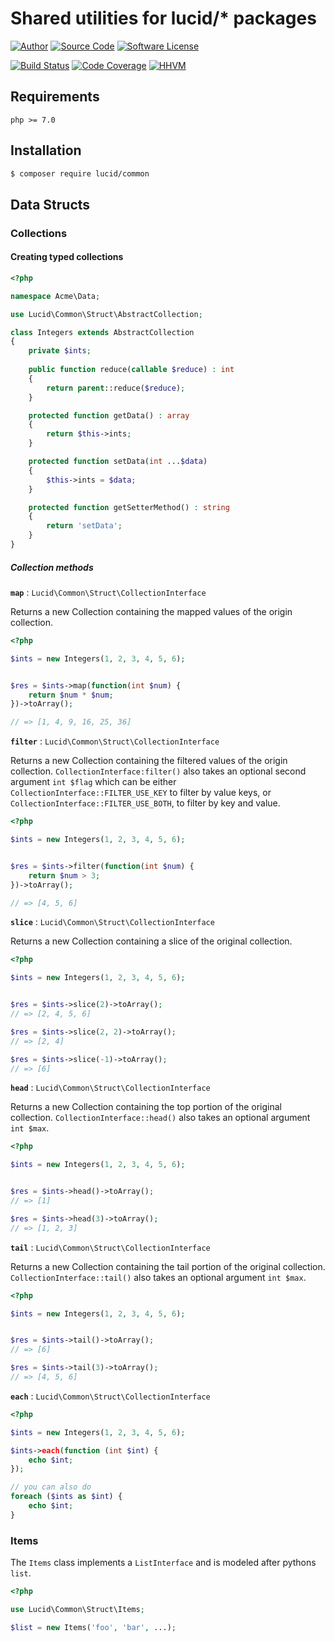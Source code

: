 # Shared utilities for lucid/* packages

[![Author](http://img.shields.io/badge/author-iwyg-blue.svg?style=flat-square)](https://github.com/iwyg)
[![Source Code](http://img.shields.io/badge/source-lucid/common-blue.svg?style=flat-square)](https://github.com/lucidphp/common/tree/develop)
[![Software License](https://img.shields.io/badge/license-MIT-brightgreen.svg?style=flat-square)](https://github.com/lucidphp/common/blob/develop/LICENSE.md)

[![Build Status](https://img.shields.io/travis/lucidphp/common/develop.svg?style=flat-square)](https://travis-ci.org/lucidphp/common)
[![Code Coverage](https://img.shields.io/coveralls/lucidphp/common/develop.svg?style=flat-square)](https://coveralls.io/r/lucidphp/common)
[![HHVM](https://img.shields.io/hhvm/lucid/common/dev-develop.svg?style=flat-square)](http://hhvm.h4cc.de/package/lucid/common)

## Requirements

```
php >= 7.0
```

## Installation

```bash
$ composer require lucid/common
```

## Data Structs

### Collections

#### Creating typed collections


```php
<?php

namespace Acme\Data;

use Lucid\Common\Struct\AbstractCollection;

class Integers extends AbstractCollection
{
    private $ints;
    
    public function reduce(callable $reduce) : int
    {
        return parent::reduce($reduce);
    }

    protected function getData() : array
    {
        return $this->ints;
    }

    protected function setData(int ...$data)
    {
        $this->ints = $data;
    }

    protected function getSetterMethod() : string
    {
        return 'setData';
    }
}
```

##### Collection methods

**`map`** : `Lucid\Common\Struct\CollectionInterface`

Returns a new Collection containing the mapped values of the origin collection.

```php
<?php

$ints = new Integers(1, 2, 3, 4, 5, 6);


$res = $ints->map(function(int $num) {
    return $num * $num;
})->toArray();

// => [1, 4, 9, 16, 25, 36] 
```

**`filter`** : `Lucid\Common\Struct\CollectionInterface`

Returns a new Collection containing the filtered values of the origin collection.
`CollectionInterface:filter()` also takes an optional second argument `int $flag` which can be either `CollectionInterface::FILTER_USE_KEY` to filter by value keys, or `CollectionInterface::FILTER_USE_BOTH`, to filter by key and value.

```php
<?php

$ints = new Integers(1, 2, 3, 4, 5, 6);


$res = $ints->filter(function(int $num) {
    return $num > 3;
})->toArray();

// => [4, 5, 6] 
```

**`slice`** : `Lucid\Common\Struct\CollectionInterface`

Returns a new Collection containing a slice of the original collection. 

```php
<?php

$ints = new Integers(1, 2, 3, 4, 5, 6);


$res = $ints->slice(2)->toArray();
// => [2, 4, 5, 6] 

$res = $ints->slice(2, 2)->toArray();
// => [2, 4]

$res = $ints->slice(-1)->toArray();
// => [6]
```

**`head`** : `Lucid\Common\Struct\CollectionInterface`

Returns a new Collection containing the top portion of the original collection. `CollectionInterface::head()` also takes an optional argument `int $max`. 

```php
<?php

$ints = new Integers(1, 2, 3, 4, 5, 6);


$res = $ints->head()->toArray();
// => [1] 

$res = $ints->head(3)->toArray();
// => [1, 2, 3] 
```

**`tail`** : `Lucid\Common\Struct\CollectionInterface`

Returns a new Collection containing the tail portion of the original collection. `CollectionInterface::tail()` also takes an optional argument `int $max`.

```php
<?php

$ints = new Integers(1, 2, 3, 4, 5, 6);


$res = $ints->tail()->toArray();
// => [6] 

$res = $ints->tail(3)->toArray();
// => [4, 5, 6] 
```
**`each`** : `Lucid\Common\Struct\CollectionInterface`

```php
<?php

$ints = new Integers(1, 2, 3, 4, 5, 6);

$ints->each(function (int $int) {
    echo $int;
});

// you can also do
foreach ($ints as $int) {
    echo $int;
}
```

### Items
The `Items` class implements a `ListInterface` and is modeled after pythons `list`.


```php
<?php

use Lucid\Common\Struct\Items;

$list = new Items('foo', 'bar', ...);
```
